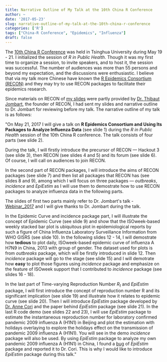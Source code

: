 ```yaml
---
title: Narrative Outline of My Talk at the 10th China R Conference
author: ~
date: '2017-05-23'
slug: narrative-outline-of-my-talk-at-the-10th-china-r-conference
categories: ['R']
tags: ["China-R Conference", "Epidemics", "Influenza"]
draft: false
---
```


The [10th China R Conference](http://china-r.org/bj2017/) was held in Tsinghua University during May 19 - 21. I initialized the session of *R in Public Health*. Though it was my first time to organize a session, to invite speakers, and to host it, the session was successful. The number of audiences was more than 55 persons and beyond my expectation, and the discussions were enthusiastic. I believe that via my talk more Chinese have known the [R Epidemics Consortium (RECON)](http://www.repidemicsconsortium.org/) and they may try to use RECON packages to facilitate their epidemics research.

Since materials on RECON of [my slides](https://github.com/caijun/talks/blob/master/china-r_2017/china-r_2017.pdf) were partly provided by [Dr. Thibaut Jombart](https://sites.google.com/site/thibautjombart/), the founder of RECON, I had sent my slides and narrative outline to Dr. Jombart for reviewing before my talk. The narrative outline of my talk is as follows:

"On May 21, 2017 I will give a talk on **R Epidemics Consortium and Using Its Packages to Analyze Influenza Data** (see slide 1) during the *R in Public Health* session of the 10th China R conference. The talk consists of four parts (see slide 2).

During the talk, I will firstly introduce the precursor of RECON — Hackout 3 (see slide 3), then RECON (see slides 4 and 5) and its forum (see slide 6). Of course, I will call on audiences to join RECON.

In the second part of RECON packages, I will introduce the aims of RECON packages (see slide 7) and then list all packages that RECON has (see slides 8 and 9), among which I will focus on three packages — *outbreaks*, *incidence* and *EpiEstim* as I will use them to demostrate how to use RECON packages to analyze influenza data in the following parts. 

The slides of first two parts mainly refer to Dr. Jombart's talk - [Webinar_2017](https://github.com/thibautjombart/talks/tree/master/Webinar_2017) and I will give thanks to Dr. Jombart during the talk.

In the Epidemic Curve and incidence package part, I will illustrate the concept of Epidemic Curve (see slide 9) and show that the ISOweek-based weekly stacked bar plot is ubiquitous plot in epidemiological reports by such a figure of China Influenza Laboratory Surveillance Information from WHO GISRS (see slide 10). In the following slides 12 - 14, I will demostrate how **tedious** to plot daily, ISOweek-based epidemic curve of influenza A H7N9 in China, 2013 with group of gender. The dataset used for plots is from *outbreaks* package, which will be firstly introduced in slide 12. Then *incidence* package will go to the stage (see slide 15) and I will demotrate how **easy** to plot those figures using *incidence* package and emphasize on the feature of ISOweek support that I contributed to *incidence* package (see slides 16 - 18).

In the last part of Time-varying Reproduction Number $R_t$ and *EpiEstim* package, I will first introduce the concept of reproduction number R and its significant implication (see slide 19) and illustrate how it relates to epidemic curve (see slide 20). Then I will introduce *EpiEstim* package developed by [Dr. Anne Cori](http://www.imperial.ac.uk/people/a.cori) and the paper behind *EpiEstim* package (see slide 21). In the last R code demo (see slides 22 and 23), I will use *EpiEstim* package to estimate the instantaneous reproduction number for laboratory confirmed pandemic 2009 influenza A (H1N1) in Beijing and plot the estimation with holidays overlaying to explore the holidays effect on the transmission of pandemic 2009 influenza A (H1N1). You will see in the demo *incidence* package will also be used. By using *EpiEstim* package to analyze my own pandemic 2009 influenza A (H1N1) in China, I found a [bug](https://github.com/annecori/EpiEstim/issues/4) of *EpiEstim* package and reported it to Dr. Cori. This is why I would like to introduce *EpiEstim* package during this talk."